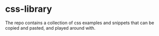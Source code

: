 # css-library
The repo contains a collection of css examples and snippets that can be copied and pasted, and played around with.

